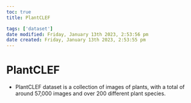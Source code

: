 ```yaml
---
toc: true
title: PlantCLEF

tags: ['dataset']
date modified: Friday, January 13th 2023, 2:53:56 pm
date created: Friday, January 13th 2023, 2:53:55 pm
---
```


# PlantCLEF


- PlantCLEF dataset is a collection of images of plants, with a total of around 57,000 images and over 200 different plant species.



